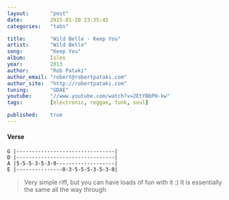 ```yaml
---
layout:       "post"
date:         2015-01-20 23:35:45
categories:   "tabs"

title:        "Wild Belle - Keep You"
artist:       "Wild Belle"
song:         "Keep You"
album:        Isles
year:         2013
author:       "Rob Pataki"
author_email: "robert@robertpataki.com"
author_site:  "http://robertpataki.com"
tuning:       "GDAE"
youtube:      "//www.youtube.com/watch?v=2EtYBbPH-kw"
tags:         [electronic, reggae, funk, soul]

published:    true
---
```


#### Verse

```
G |--------------------------------|
D |--------------------------------|
A |5-5-5-3-5-3-0-------------------|
E |---------------0-3-5-5-5-3-5-3-0|
```

> Very simple riff, but you can have loads of fun with it :) It is essentially the same all the way through
